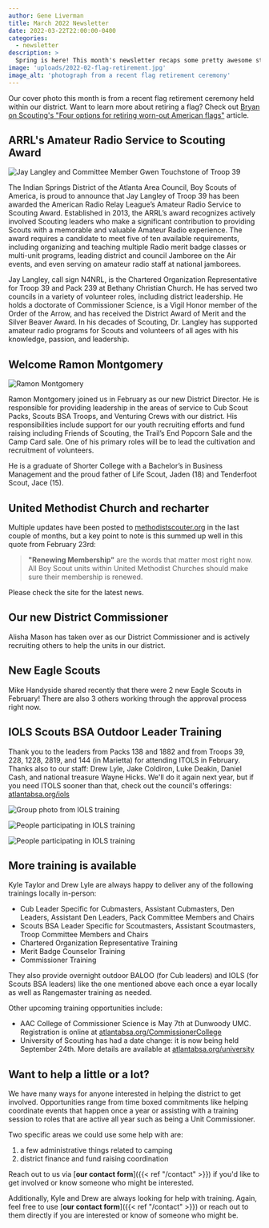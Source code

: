 ```yaml
---
author: Gene Liverman
title: March 2022 Newsletter
date: 2022-03-22T22:00:00-0400
categories:
  - newsletter
description: >
  Spring is here! This month's newsletter recaps some pretty awesome stuff from the last couple of months including awards, a flag retirement ceremony, camp cards, and our new District Director. Some information related to recharter and the UMC is also included.
image: 'uploads/2022-02-flag-retirement.jpg'
image_alt: 'photograph from a recent flag retirement ceremony'
---
```


Our cover photo this month is from a recent flag retirement ceremony held within our district. Want to learn more about retiring a flag? Check out [Bryan on Scouting's "Four options for retiring worn-out American flags"](https://blog.scoutingmagazine.org/2014/09/08/retiring-worn-out-american-flags/) article.

## ARRL's Amateur Radio Service to Scouting Award

![Jay Langley and Committee Member Gwen Touchstone of Troop 39](/uploads/2022-Jay-Langley-and-Committee-Member-Gwen-Touchstone-of-Troop-39.jpg)

The Indian Springs District of the Atlanta Area Council, Boy Scouts of America, is proud to announce that Jay Langley of Troop 39 has been awarded the American Radio Relay League’s Amateur Radio Service to Scouting Award. Established in 2013, the ARRL’s award recognizes actively involved Scouting leaders who make a significant contribution to providing Scouts with a memorable and valuable Amateur Radio experience. The award requires a candidate to meet five of ten available requirements, including organizing and teaching multiple Radio merit badge classes or multi-unit programs, leading district and council Jamboree on the Air events, and even serving on amateur radio staff at national jamborees.

Jay Langley, call sign N4NRL, is the Chartered Organization Representative for Troop 39 and Pack 239 at Bethany Christian Church. He has served two councils in a variety of volunteer roles, including district leadership. He holds a doctorate of Commissioner Science, is a Vigil Honor member of the Order of the Arrow, and has received the District Award of Merit and the Silver Beaver Award. In his decades of Scouting, Dr. Langley has supported amateur radio programs for Scouts and volunteers of all ages with his knowledge, passion, and leadership.

## Welcome Ramon Montgomery

![Ramon Montgomery](/uploads/2022-02-Ramon-Montgomery.jpg)

Ramon Montgomery joined us in February as our new District Director. He is responsible for providing leadership in the areas of service to Cub Scout Packs, Scouts BSA Troops, and Venturing Crews with our district. His responsibilities include support for our youth recruiting efforts and fund raising including Friends of Scouting, the Trail’s End Popcorn Sale and the Camp Card sale. One of his primary roles will be to lead the cultivation and recruitment of volunteers.

He is a graduate of Shorter College with a Bachelor’s in Business Management and the proud father of Life Scout, Jaden (18) and Tenderfoot Scout, Jace (15).

## United Methodist Church and recharter

Multiple updates have been posted to [methodistscouter.org](https://methodistscouter.org) in the last couple of months, but a key point to note is this summed up well in this quote from February 23rd:

> **"Renewing Membership"** are the words that matter most right now. All Boy Scout units within United Methodist Churches should make sure their membership is renewed.

Please check the site for the latest news.

## Our new District Commissioner

Alisha Mason has taken over as our District Commissioner and is actively recruiting others to help the units in our district.

## New Eagle Scouts

Mike Handyside shared recently that there were 2 new Eagle Scouts in February! There are also 3 others working through the approval process right now.

## IOLS Scouts BSA Outdoor Leader Training

Thank you to the leaders from Packs 138 and 1882 and from Troops 39, 228, 1228, 2819, and 144 (in Marietta) for attending ITOLS in February. Thanks also to our staff: Drew Lyle, Jake Coldiron, Luke Deakin, Daniel Cash, and national treasure Wayne Hicks. We'll do it again next year, but if you need ITOLS sooner than that, check out the council's offerings: [atlantabsa.org/iols](https://www.atlantabsa.org/iols)

![Group photo from IOLS training](/uploads/2022-02-IOLS-1.jpg)

![People participating in IOLS training](/uploads/2022-02-IOLS-2.jpg)

![People participating in IOLS training](/uploads/2022-02-IOLS-3.jpg)

## More training is available

Kyle Taylor and Drew Lyle are always happy to deliver any of the following trainings locally in-person:

- Cub Leader Specific for Cubmasters, Assistant Cubmasters, Den Leaders, Assistant Den Leaders, Pack Committee Members and Chairs
- Scouts BSA Leader Specific for Scoutmasters, Assistant Scoutmasters, Troop Committee Members and Chairs
- Chartered Organization Representative Training
- Merit Badge Counselor Training
- Commissioner Training

They also provide overnight outdoor BALOO (for Cub leaders) and IOLS (for Scouts BSA leaders) like the one mentioned above each once a eyar locally as well as Rangemaster training as needed.

Other upcoming training opportunities include:

- AAC College of Commissioner Science is May 7th at Dunwoody UMC. Registration is online at [atlantabsa.org/CommissionerCollege](https://www.atlantabsa.org/CommissionerCollege)
- University of Scouting has had a date change: it is now being held September 24th. More details are available at [atlantabsa.org/university](https://www.atlantabsa.org/university)

## Want to help a little or a lot?

We have many ways for anyone interested in helping the district to get involved. Opportunities range from time boxed commitments like helping coordinate events that happen once a year or assisting with a training session to roles that are active all year such as being a Unit Commissioner.

Two specific areas we could use some help with are:

1. a few administrative things related to camping
2. district finance and fund raising coordination

Reach out to us via [**our contact form**]({{< ref "/contact" >}}) if you'd like to get involved or know someone who might be interested.

Additionally, Kyle and Drew are always looking for help with training. Again, feel free to use [**our contact form**]({{< ref "/contact" >}}) or reach out to them directly if you are interested or know of someone who might be.
